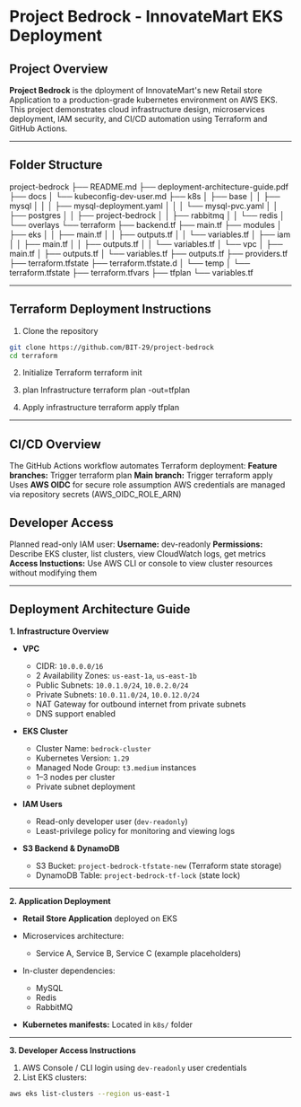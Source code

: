 # Project Bedrock - InnovateMart EKS Deployment

## Project Overview
**Project Bedrock** is the dployment of InnovateMart's new Retail store Application to a production-grade kubernetes environment on AWS EKS. This project demonstrates cloud infrastructure design, microservices deployment, IAM security, and CI/CD automation using Terraform and GitHub Actions.

---

## Folder Structure

project-bedrock
├── README.md
├── deployment-architecture-guide.pdf
├── docs
│   └── kubeconfig-dev-user.md
├── k8s
│   ├── base
│   │   ├── mysql
│   │   │   ├── mysql-deployment.yaml
│   │   │   └── mysql-pvc.yaml
│   │   ├── postgres
│   │   ├── project-bedrock
│   │   ├── rabbitmq
│   │   └── redis
│   └── overlays
└── terraform
    ├── backend.tf
    ├── main.tf
    ├── modules
    │   ├── eks
    │   │   ├── main.tf
    │   │   ├── outputs.tf
    │   │   └── variables.tf
    │   ├── iam
    │   │   ├── main.tf
    │   │   ├── outputs.tf
    │   │   └── variables.tf
    │   └── vpc
    │       ├── main.tf
    │       ├── outputs.tf
    │       └── variables.tf
    ├── outputs.tf
    ├── providers.tf
    ├── terraform.tfstate
    ├── terraform.tfstate.d
    │   └── temp
    │       └── terraform.tfstate
    ├── terraform.tfvars
    ├── tfplan
    └── variables.tf

---

## Terraform Deployment Instructions

1. Clone the repository
```bash
git clone https://github.com/BIT-29/project-bedrock
cd terraform
```
2. Initialize Terraform
terraform init

3. plan Infrastructure
terraform plan -out=tfplan

4. Apply infrastructure
terraform apply tfplan

---

## CI/CD Overview

The GitHub Actions workflow automates Terraform deployment:
**Feature branches:** Trigger terraform plan
**Main branch:** Trigger terraform apply
Uses **AWS OIDC** for secure role assumption
AWS credentials are managed via repository secrets (AWS_OIDC_ROLE_ARN)

## Developer Access

Planned read-only IAM user:
**Username:** dev-readonly
**Permissions:** Describe EKS cluster, list clusters, view CloudWatch logs, get metrics
**Access Instuctions:** Use AWS CLI or console to view cluster resources without modifying them


---

## Deployment Architecture Guide

**1. Infrastructure Overview**

- **VPC**  
  - CIDR: `10.0.0.0/16`  
  - 2 Availability Zones: `us-east-1a`, `us-east-1b`  
  - Public Subnets: `10.0.1.0/24`, `10.0.2.0/24`  
  - Private Subnets: `10.0.11.0/24`, `10.0.12.0/24`  
  - NAT Gateway for outbound internet from private subnets  
  - DNS support enabled  

- **EKS Cluster**  
  - Cluster Name: `bedrock-cluster`  
  - Kubernetes Version: `1.29`  
  - Managed Node Group: `t3.medium` instances  
  - 1–3 nodes per cluster  
  - Private subnet deployment  

- **IAM Users**  
  - Read-only developer user (`dev-readonly`)  
  - Least-privilege policy for monitoring and viewing logs  

- **S3 Backend & DynamoDB**  
  - S3 Bucket: `project-bedrock-tfstate-new` (Terraform state storage)  
  - DynamoDB Table: `project-bedrock-tf-lock` (state lock)

---

**2. Application Deployment**

- **Retail Store Application** deployed on EKS  
- Microservices architecture:  
  - Service A, Service B, Service C (example placeholders)  
- In-cluster dependencies:  
  - MySQL  
  - Redis  
  - RabbitMQ  

- **Kubernetes manifests:** Located in `k8s/` folder

---

**3. Developer Access Instructions**

1. AWS Console / CLI login using `dev-readonly` user credentials  
2. List EKS clusters:

```bash
aws eks list-clusters --region us-east-1
